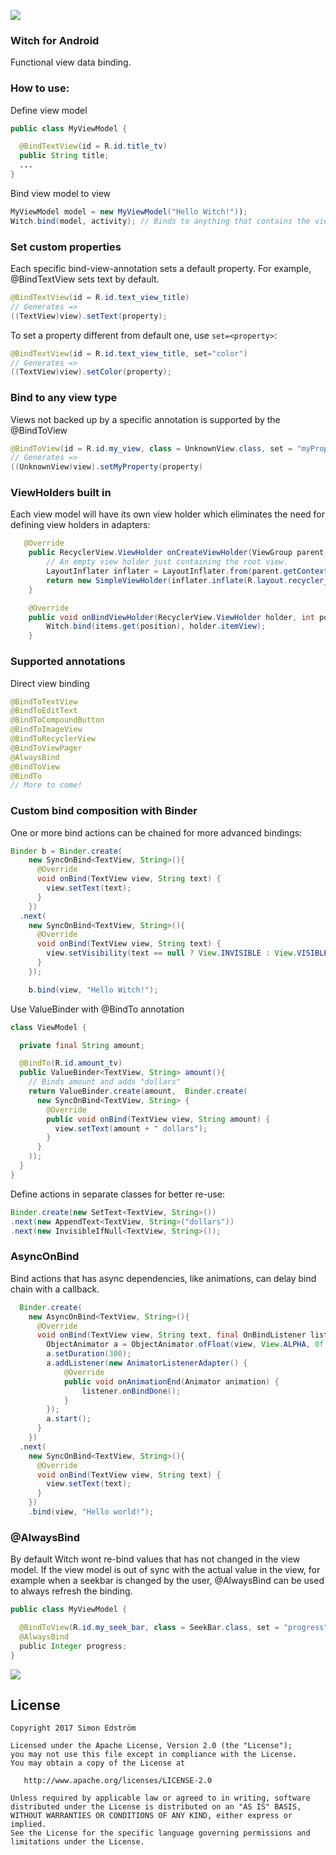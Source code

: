 ![](./assets/witch-logo-green.png)

### Witch for Android

Functional view data binding.

### How to use:
Define view model
```java
public class MyViewModel {

  @BindTextView(id = R.id.title_tv)
  public String title;
  ...
}
```

Bind view model to view
```java
MyViewModel model = new MyViewModel("Hello Witch!"));
Witch.bind(model, activity); // Binds to anything that contains the views defined in view model.
```

### Set custom properties
Each specific bind-view-annotation sets a default property. For example, @BindTextView sets text by default.
```java
@BindTextView(id = R.id.text_view_title)
// Generates =>
((TextView)view).setText(property);
```
To set a property different from default one, use ```set=<property>```:
```java
@BindTextView(id = R.id.text_view_title, set="color")
// Generates =>
((TextView)view).setColor(property);
```

### Bind to any view type
Views not backed up by a specific annotation is supported by the @BindToView
```java
@BindToView(id = R.id.my_view, class = UnknownView.class, set = "myProperty")
// Generates =>
((UnknownView)view).setMyProperty(property)
```

### ViewHolders built in
Each view model will have its own view holder which eliminates the need for defining view holders in adapters:

```java
   @Override
    public RecyclerView.ViewHolder onCreateViewHolder(ViewGroup parent, int viewType) {
        // An empty view holder just containing the root view.
        LayoutInflater inflater = LayoutInflater.from(parent.getContext());
        return new SimpleViewHolder(inflater.inflate(R.layout.recycler_view_item, parent, false));
    }

    @Override
    public void onBindViewHolder(RecyclerView.ViewHolder holder, int position) {
        Witch.bind(items.get(position), holder.itemView);
    }
```

### Supported annotations

Direct view binding
```java
@BindToTextView
@BindToEditText
@BindToCompoundButton
@BindToImageView
@BindToRecyclerView
@BindToViewPager
@AlwaysBind
@BindToView
@BindTo
// More to come!
```

### Custom bind composition with Binder
One or more bind actions can be chained for more advanced bindings:

```java
Binder b = Binder.create(
    new SyncOnBind<TextView, String>(){
      @Override
      void onBind(TextView view, String text) {
        view.setText(text);
      }
    })
  .next(
    new SyncOnBind<TextView, String>(){
      @Override
      void onBind(TextView view, String text) {
        view.setVisibility(text == null ? View.INVISIBLE : View.VISIBLE);
      }
    });

    b.bind(view, "Hello Witch!");
```

Use ValueBinder with @BindTo annotation

```java
class ViewModel {

  private final String amount;

  @BindTo(R.id.amount_tv)
  public ValueBinder<TextView, String> amount(){
    // Binds amount and adds "dollars"
    return ValueBinder.create(amount,  Binder.create(
      new SyncOnBind<TextView, String> {
        @Override
        public void onBind(TextView view, String amount) {
          view.setText(amount + " dollars");
        }
      }
    ));
  }
}
```
Define actions in separate classes for better re-use:
```java
Binder.create(new SetText<TextView, String>())
.next(new AppendText<TextView, String>("dollars"))
.next(new InvisibleIfNull<TextView, String>());
```

### AsyncOnBind
Bind actions that has async dependencies, like animations, can delay bind chain with a callback.

```java
  Binder.create(
    new AsyncOnBind<TextView, String>(){
      @Override
      void onBind(TextView view, String text, final OnBindListener listener) {
        ObjectAnimator a = ObjectAnimator.ofFloat(view, View.ALPHA, 0f, 1f);
        a.setDuration(300);
        a.addListener(new AnimatorListenerAdapter() {
            @Override
            public void onAnimationEnd(Animator animation) {
                listener.onBindDone();
            }
        });
        a.start();
      }
    })
  .next(
    new SyncOnBind<TextView, String>(){
      @Override
      void onBind(TextView view, String text) {
        view.setText(text);
      }
    })
    .bind(view, "Hello world!");
```

### @AlwaysBind
By default Witch wont re-bind values that has not changed in the view model. If the view model is out of sync with the actual value in the view, for example when a seekbar is changed by the user, @AlwaysBind can be used to always refresh the binding.
```java
public class MyViewModel {

  @BindToView(R.id.my_seek_bar, class = SeekBar.class, set = "progress")
  @AlwaysBind
  public Integer progress;
}
```
![](./assets/alwaysbind.gif)

License
-------

    Copyright 2017 Simon Edström

    Licensed under the Apache License, Version 2.0 (the "License");
    you may not use this file except in compliance with the License.
    You may obtain a copy of the License at

       http://www.apache.org/licenses/LICENSE-2.0

    Unless required by applicable law or agreed to in writing, software
    distributed under the License is distributed on an "AS IS" BASIS,
    WITHOUT WARRANTIES OR CONDITIONS OF ANY KIND, either express or implied.
    See the License for the specific language governing permissions and
    limitations under the License.
